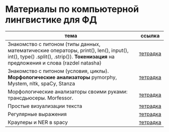 # Материалы по компьютерной лингвистике для ФД

|тема|ссылка|
|---|---|
| Знакомство с питоном (типы данных, математические операторы, print(), len(), input(), int(), type() .split(), .strip()). **Токенизация** на предложения и слова (razdel natasha) | [тетрадка](https://github.com/tbkazakova/compling_for_lyceum/blob/main/seminars/Start%26tokenize.ipynb) |
| Знакомство с питоном (условия, циклы). **Морфологические анализаторы** pymorphy, Mystem, nltk, spaCy, Stanza | [тетрадка](https://github.com/tbkazakova/compling_for_lyceum/blob/main/seminars/231228_python%26morphanalyze.ipynb)|
| Морфологические анализаторы своими руками: трансдьюсеры. Morfessor. | [тетрадка](https://github.com/tbkazakova/compling_for_lyceum/blob/main/seminars/morphanalysers_transdusers.ipynb)|
| Простые визуализации текста| [тетрадка](https://github.com/tbkazakova/compling_for_lyceum/blob/main/seminars/240125_text2picture.ipynb)|
| Регулярные выражения| [тетрадка](https://github.com/tbkazakova/compling_for_lyceum/blob/main/seminars/240208_re.ipynb)|
| Краулеры и NER в spacy| [тетрадка](https://github.com/tbkazakova/compling_for_lyceum/blob/main/seminars/240208_html%26NER.ipynb)|
